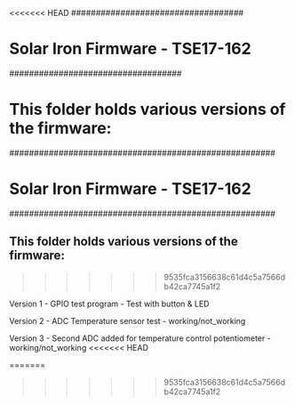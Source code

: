 <<<<<<< HEAD
###################################
# Solar Iron Firmware - TSE17-162 #
###################################

This folder holds various versions of the firmware:
=======
######################################################
# Solar Iron Firmware - TSE17-162 
######################################################

## This folder holds various versions of the firmware:
>>>>>>> 9535fca3156638c61d4c5a7566db42ca7745a1f2

Version 1 	- GPIO test program
		- Test with button & LED
		
Version 2	- ADC Temperature sensor test
		- working/not_working

Version 3	- Second ADC added for temperature control potentiometer 
		- working/not_working
<<<<<<< HEAD

=======
>>>>>>> 9535fca3156638c61d4c5a7566db42ca7745a1f2
